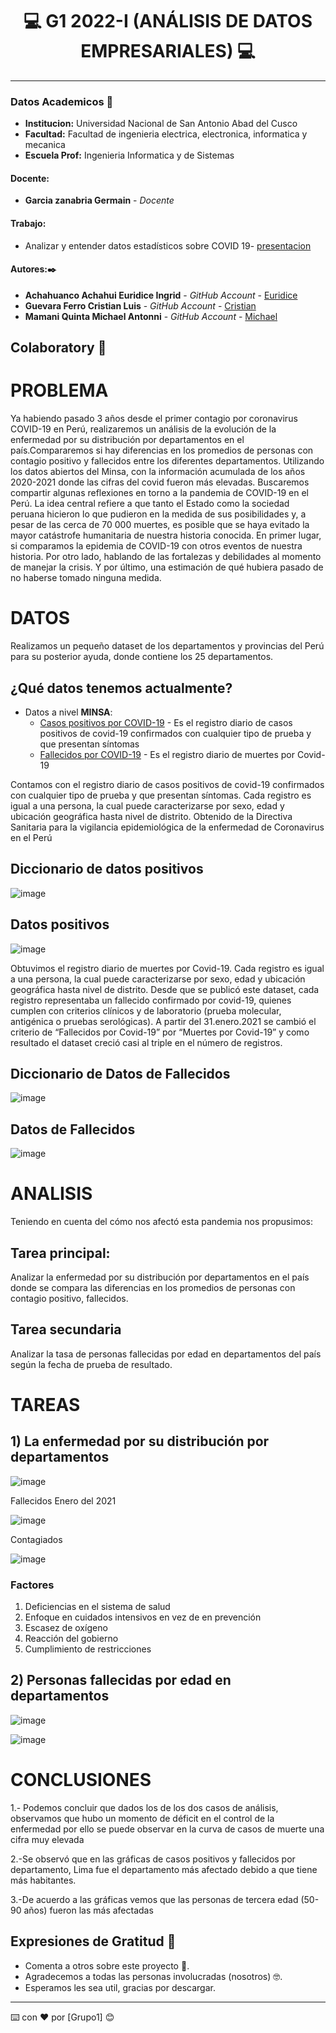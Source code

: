 
# **<center> 💻 G1 2022-I (ANÁLISIS DE DATOS EMPRESARIALES) 💻 </center>**

---

### Datos Academicos 📖

- **Institucion:** Universidad Nacional de San Antonio Abad del Cusco
- **Facultad:** Facultad de ingenieria electrica, electronica, informatica y mecanica
- **Escuela Prof:** Ingenieria Informatica y de Sistemas

#### Docente:
- **Garcia zanabria Germain** - _Docente_ 

#### Trabajo:

- Analizar y entender datos estadísticos sobre COVID 19- [presentacion](https://docs.google.com/presentation/d/15J2aJxqnLcrGnATdavOG_ogp7IxHmdyej7eULPLHw9c/edit?usp=sharing) 


#### Autores:✒️

- **Achahuanco Achahui Euridice Ingrid** - _GitHub Account_ - [Euridice](https://github.com/Euridice-I)
- **Guevara Ferro Cristian Luis** - _GitHub Account_ - [Cristian](https://github.com/cristian1938)
- **Mamani Quinta Michael Antonni** - _GitHub Account_ - [Michael](https://github.com/Michael-Antonni)

## Colaboratory 📖

# PROBLEMA

Ya habiendo pasado 3 años desde el primer contagio por coronavirus COVID-19 en Perú, realizaremos un análisis de la evolución de la enfermedad por su distribución por departamentos en el país.Compararemos si hay diferencias en los promedios de personas con contagio positivo y fallecidos entre los diferentes departamentos. 
Utilizando los datos abiertos del Minsa, con la información acumulada de los años 2020-2021 donde las cifras del covid fueron más elevadas.
Buscaremos compartir algunas reflexiones en torno a la pandemia de COVID-19 en el Perú. La idea central refiere a que tanto el Estado como la sociedad peruana hicieron lo que pudieron en la medida de sus posibilidades y, a pesar de las cerca de 70 000 muertes, es posible que se haya evitado la mayor catástrofe humanitaria de nuestra historia conocida. En primer lugar, si comparamos la epidemia de COVID-19 con otros eventos de nuestra historia. Por otro lado, hablando de las fortalezas y debilidades al momento de manejar la crisis. Y por último, una estimación de qué hubiera pasado de no haberse tomado ninguna medida.


# DATOS
Realizamos un pequeño dataset de los departamentos y provincias del Perú para su posterior ayuda, donde contiene los 25 departamentos.
## ¿Qué datos tenemos actualmente?
- Datos a nivel **MINSA**:
	- [Casos positivos por COVID-19](https://www.datosabiertos.gob.pe/dataset/casos-positivos-por-covid-19-ministerio-de-salud-minsa) - Es el registro diario de casos positivos de covid-19 confirmados con cualquier tipo de prueba y que presentan síntomas
	- [Fallecidos por COVID-19](https://www.datosabiertos.gob.pe/dataset/fallecidos-por-covid-19-ministerio-de-salud-minsa#:~:text=Esta%20nueva%20clasificaci%C3%B3n%20est%C3%A1%20definida,para%20SARS%2DCoV%2D2.) - Es el registro diario de muertes por Covid-19


Contamos con el registro diario de casos positivos de covid-19 confirmados con cualquier tipo de prueba y que presentan síntomas. Cada registro es igual a una persona, la cual puede caracterizarse por sexo, edad y ubicación geográfica hasta nivel de distrito.
Obtenido de la Directiva Sanitaria para la vigilancia epidemiológica de la enfermedad de Coronavirus en el Perú


## Diccionario de datos positivos
![image](https://user-images.githubusercontent.com/59376790/188521379-1d1cf1d0-88f8-4eb9-be5f-646c09979cac.png)

## Datos positivos
![image](https://user-images.githubusercontent.com/59376790/188521401-6c69ea3a-c8c4-4ffd-bb67-7077b67e66a7.png)

Obtuvimos el registro diario de muertes por Covid-19. Cada registro es igual a una persona, la cual puede caracterizarse por sexo, edad y ubicación geográfica hasta nivel de distrito.
Desde que se publicó este dataset, cada registro representaba un fallecido confirmado por covid-19, quienes cumplen con criterios clínicos y de laboratorio (prueba molecular, antigénica o pruebas serológicas).  A partir del 31.enero.2021 se cambió el criterio de “Fallecidos por Covid-19” por “Muertes por Covid-19” y como resultado el dataset creció casi al triple en el número de registros.

## Diccionario de Datos de Fallecidos
![image](https://user-images.githubusercontent.com/59376790/188521750-fb6e308a-0ae9-4b63-80d0-acc1ba2d36bd.png)

## Datos de Fallecidos
![image](https://user-images.githubusercontent.com/59376790/188521783-0fbc440b-e12d-4aa6-a438-7743685b0d6e.png)



# ANALISIS 

Teniendo en cuenta del cómo nos afectó esta pandemia nos propusimos:
## Tarea principal:
Analizar la enfermedad por su distribución por departamentos en el país donde se compara las diferencias en los promedios de personas con contagio positivo, fallecidos.
## Tarea secundaria

Analizar la tasa de personas fallecidas por edad en departamentos del país según la fecha de prueba de resultado.


# TAREAS

## 1) La enfermedad por su distribución por departamentos
![image](https://user-images.githubusercontent.com/59376790/188521848-56bfc146-6e8d-4a86-aa59-8593c4c60d31.png)

Fallecidos Enero del 2021

![image](https://user-images.githubusercontent.com/59376790/188521902-1473661d-133f-4bbe-a149-7addb0ce7b1f.png)

Contagiados

![image](https://user-images.githubusercontent.com/59376790/188521922-1dc1cadc-f07f-42c8-a129-72e983dbc7fe.png)

### Factores
1. Deficiencias en el sistema de salud
2. Enfoque en cuidados intensivos en vez de en prevención
3. Escasez de oxígeno
4. Reacción del gobierno
5. Cumplimiento de restricciones


## 2) Personas fallecidas por edad en departamentos

![image](https://user-images.githubusercontent.com/59376790/188521985-3c66657d-41df-4f6d-b582-f31392b34331.png)

![image](https://user-images.githubusercontent.com/59376790/188522000-d36d322d-383c-43cd-9ca3-74c4ff979dd6.png)


# CONCLUSIONES

1.- Podemos concluir que dados los de los dos casos de análisis, observamos que hubo un momento de déficit en el control de la enfermedad por ello se puede observar en la curva de casos de muerte una cifra muy elevada

2.-Se observó que en las gráficas de casos positivos y fallecidos por departamento, Lima fue el departamento más afectado debido a que tiene más habitantes.

3.-De acuerdo a las gráficas vemos que las personas de tercera edad (50-90 años) fueron las más afectadas






## Expresiones de Gratitud 🎁

- Comenta a otros sobre este proyecto 📢.
- Agradecemos a todas las personas involucradas (nosotros) 🤓.
- Esperamos les sea util, gracias por descargar.

---

⌨️ con ❤️ por [Grupo1] 😊
